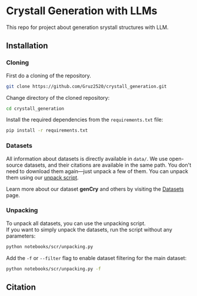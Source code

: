 # Crystall Generation with LLMs
This repo for project about generation srystall structures with LLM.

## Installation

### Cloning
First do a cloning of the repository.
```bash
git clone https://github.com/Gruz2520/crystall_generation.git
```
Change directory of the cloned repository:
```bash
cd crystall_generation
```
Install the required dependencies from the `requirements.txt` file:
```bash
pip install -r requirements.txt
```
### Datasets
All information about datasets is directly available in `data/`. We use open-source datasets, and their citations are available in the same path. You don't need to download them again—just unpack a few of them. You can unpack them using our [unpack script](#unpacking).

Learn more about our dataset **genCry** and others by visiting the [Datasets](data/) page.


### Unpacking
To unpack all datasets, you can use the unpacking script.  
If you want to simply unpack the datasets, run the script without any parameters:
```bash
python notebooks/scr/unpacking.py
```
Add the `-f` or `--filter` flag to enable dataset filtering for the main dataset:
```bash
python notebooks/scr/unpacking.py -f
```

## Citation